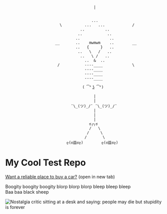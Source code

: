 
                                   
                                           |
                                           
                                   
                                          ...
                            \          ...   ...            /
                                     ..         ..
                                    ..           ..
                                   ..             ..
                          __       ..    mwmwm    ..        __
                                   ..   {     }   ..
                                    ..   \   /   ..
                                     ..   \ /   ..
                                       ..  &  ..            
                           /           ----____             \
                                       ----____
                                       ----____
                                       ----____
                                       
                                      ( ͡° ͜ʖ ͡°)
                                           
                                           |
                                           |
                                 ¯\_(ツ)_/¯ ¯\_(ツ)_/¯
                                           |
                                           |
                                           |
                                         ಠ╭╮ಠ
                                         /   \
                                        /     \
                                       /       \
                               ლ(ಠ益ಠლ)        ლ(ಠ益ಠლ)
# My Cool Test Repo
<a href="http://www.lingscars.com/">Want a reliable place to buy a car?</a> (open in new tab)

<p>Boogity boogity boogity blorp blorp blorp bleep bleep bleep <br> Baa baa black sheep</p>
<img src="http://31.media.tumblr.com/ffebeac051f9e17de12d1ce47d426271/tumblr_mxq0ewfa3i1s46koto1_500.gif" alt="Nostalgia critic sitting at a desk and saying: people may die but stupidity is forever"




















